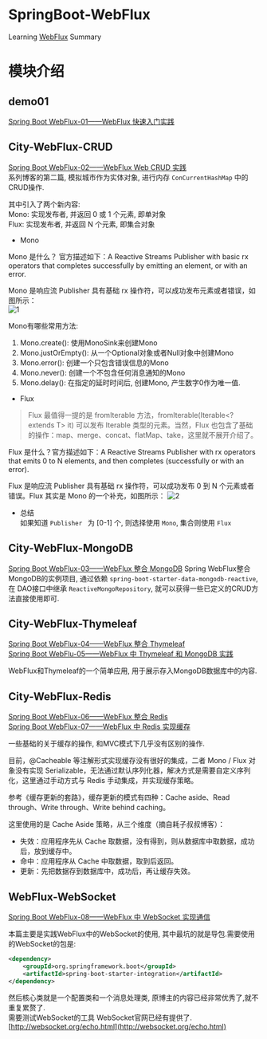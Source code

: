 # SpringBoot-WebFlux
Learning [WebFlux](https://www.cnblogs.com/limuma/) Summary


# 模块介绍

## demo01
[Spring Boot WebFlux-01——WebFlux 快速入门实践](https://www.cnblogs.com/limuma/p/9315442.html)

## City-WebFlux-CRUD
[Spring Boot WebFlux-02——WebFlux Web CRUD 实践](https://www.cnblogs.com/limuma/p/9315343.html)   
系列博客的第二篇, 模拟城市作为实体对象, 进行内存 `ConCurrentHashMap` 中的CRUD操作.   

其中引入了两个新内容:   
Mono: 实现发布者, 并返回 0 或 1 个元素, 即单对象  
Flux: 实现发布者, 并返回 N 个元素, 即集合对象  

- Mono  

Mono 是什么？ 官方描述如下：A Reactive Streams Publisher with basic rx operators that completes successfully by emitting an element, or with an error.  

Mono 是响应流 Publisher 具有基础 rx 操作符，可以成功发布元素或者错误，如图所示：  
![1](http://ww1.sinaimg.cn/large/005SWfHCgy1g08dj3iselj30hs06b75n.jpg)

Mono有哪些常用方法:  
1. Mono.create(): 使用MonoSink来创建Mono
2. Mono.justOrEmpty(): 从一个Optional对象或者Null对象中创建Mono
3. Mono.error(): 创建一个只包含错误信息的Mono
4. Mono.never(): 创建一个不包含任何消息通知的Mono
5. Mono.delay(): 在指定的延时时间后, 创建Mono, 产生数字0作为唯一值.


- Flux

> Flux 最值得一提的是 fromIterable 方法，fromIterable(Iterable<? extends T> it) 可以发布 Iterable 类型的元素。当然，Flux 也包含了基础的操作：map、merge、concat、flatMap、take，这里就不展开介绍了。

Flux 是什么？官方描述如下：A Reactive Streams Publisher with rx operators that emits 0 to N elements, and then completes (successfully or with an error).  

Flux 是响应流 Publisher 具有基础 rx 操作符，可以成功发布 0 到 N 个元素或者错误。Flux 其实是 Mono 的一个补充，如图所示：
![2](http://ww1.sinaimg.cn/large/005SWfHCgy1g08dn4535nj30hs06bjt7.jpg)

- 总结  
如果知道 `Publisher ` 为 [0-1] 个, 则选择使用 `Mono`, 集合则使用 `Flux`


## City-WebFlux-MongoDB  
[Spring Boot WebFlux-03——WebFlux 整合 MongoDB](https://www.cnblogs.com/limuma/p/9315467.html)
Spring WebFlux整合MongoDB的实例项目, 通过依赖 `spring-boot-starter-data-mongodb-reactive`, 在
DAO接口中继承 `ReactiveMongoRepository`, 就可以获得一些已定义的CRUD方法直接使用即可.

## City-WebFlux-Thymeleaf  
[Spring Boot WebFlux-04——WebFlux 整合 Thymeleaf](https://www.cnblogs.com/limuma/p/9315483.html)  
[Spring Boot WebFlu-05——WebFlux 中 Thymeleaf 和 MongoDB 实践](https://www.cnblogs.com/limuma/p/9315495.html)

WebFlux和Thymeleaf的一个简单应用, 用于展示存入MongoDB数据库中的内容.

## City-WebFlux-Redis
[Spring Boot WebFlux-06——WebFlux 整合 Redis](https://www.cnblogs.com/limuma/p/9315507.html)  
[Spring Boot WebFlux-07——WebFlux 中 Redis 实现缓存](https://www.cnblogs.com/limuma/p/9315512.html)  

一些基础的关于缓存的操作, 和MVC模式下几乎没有区别的操作.  

目前，@Cacheable 等注解形式实现缓存没有很好的集成，二者 Mono / Flux 对象没有实现 Serializable，无法通过默认序列化器，解决方式是需要自定义序列化，这里通过手动方式与 Redis 手动集成，并实现缓存策略。  

参考《缓存更新的套路》，缓存更新的模式有四种：Cache aside、Read through、Write through、Write behind caching。  

这里使用的是 Cache Aside 策略，从三个维度（摘自耗子叔叔博客）：  

- 失效：应用程序先从 Cache 取数据，没有得到，则从数据库中取数据，成功后，放到缓存中。
- 命中：应用程序从 Cache 中取数据，取到后返回。
- 更新：先把数据存到数据库中，成功后，再让缓存失效。


## WebFlux-WebSocket  
[Spring Boot WebFlux-08——WebFlux 中 WebSocket 实现通信](https://www.cnblogs.com/limuma/p/9315517.html)  

本篇主要是实践WebFlux中的WebSocket的使用, 其中最坑的就是导包.需要使用的WebSocket的包是: 
```xml
<dependency>
    <groupId>org.springframework.boot</groupId>
    <artifactId>spring-boot-starter-integration</artifactId>
</dependency>
```
然后核心类就是一个配置类和一个消息处理类, 原博主的内容已经非常优秀了,就不重复累赘了.  
需要测试WebSocket的工具 WebSocket官网已经有提供了. [http://websocket.org/echo.html](http://websocket.org/echo.html)